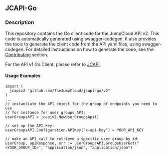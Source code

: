 ## JCAPI-Go

### Description ###

This repository contains the Go client code for the JumpCloud API v2. This code is automatically generated using swagger-codegen.
It also provides the tools to generate the client code from the API yaml files, using swagger-codegen.
For detailed instructions on how to generate the code, see the [Contributing](CONTRIBUTING.md) section.

For the API v1 Go Client, please refer to [JCAPI](https://github.com/TheJumpCloud/jcapi).


#### Usage Examples

```
import (
  jcapiv2 "github.com/TheJumpCloud/jcapi-go/v2"
)
...
// instantiate the API object for the group of endpoints you need to use
// for instance for user groups API:
userGroupsAPI = jcapiv2.NewUserGroupsApi()

// set up the API key:
userGroupsAPI.Configuration.APIKey["x-api-key"] = YOUR_API_KEY

// make an API call to retrieve a specific user group by id:
userGroup, apiResponse, err := userGroupsAPI.GroupsUserGet("<YOUR_GROUP_ID>", "application/json", "application/json")
```
